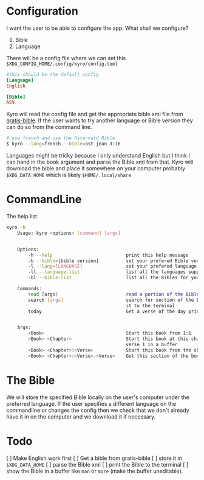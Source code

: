 # Configuration
I want the user to be able to  configure the app.  What shall we configure?

1. Bible
2. Language

There will be a config file where we can set this `$XDG_CONFIG_HOME/.config/kyro/config.toml`

```toml
#this should be the default config
[Language]
English

[Bible]
ASV
```

Kyro will read the config file and get the appropriate bible xml file from [gratis-bible](https://github.com/gratis-bible/bible).
If the user wants to try another language or Bible version they can do so from the command line.
```sh
# use french and use the Ostervald Bible
$ kyro --lang=french --bible=ost jean 3:16
```

Languages might be tricky because I only understand English but I think I can hand in the book argument and parse the Bible xml from that.
Kyro will download the bible and place it somewhere on your computer probably `$XDG_DATA_HOME` which is likely
`$HOME/.local/share`


# CommandLine

The help list
```sh
kyro -h
	Usage: kyro <options> [command] [args]


	Options:
		-h --help 							print this help message
		-b --bible=[bible version]  		set your prefered Bible version
		-l --lang=[LANGUAGE]    			set your prefered language
		-ll --language-list 				list all the languages supported
		-bl --bible-list 					list all the Bibles for your selected language

	Commands:
		read [args]  						read a portion of the Bible in a buffer
		search [args] 						search for section of the Bible and print
											it to the terminal
		today 								Get a verse of the day printed to the screen


	Args:
		<Book>  							Start this book from 1:1
		<Book> <Chapter> 					Start this book at this chapter from
											verse 1 in a buffer
		<Book> <Chapter>:<Verse>  			Start this book from the chapter and verse
		<Book> <Chapter>:<Verse>-<Verse>  	Get this section of the book
```


#  The Bible
We will store the specified Bible locally on the user's computer under the preferred language.
If the user specifies a different language on the commandline or changes the config then we check that
we don't already have it in on the computer and we download it if necessary.


# Todo
[ ] Make English work first
	[ ] Get a bible from gratis-bible
		[ ] store it in `$XDG_DATA_HOME`
	[ ] parse the Bible xml
	[ ] print the Bible to the terminal
	[ ] show the Bible in a buffer like `man` or `more` (make the buffer uneditable).




